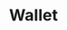 ---
title: 'Wallet'
breadcrumb_title: "Wallet"
layout: 'block'
meta_title: 'Wallet - MultiSafepay Documentation Center'
meta_description: "In the MultiSafepay Documentation Center all relevant information regarding our Plugins and API. As well as Support pages for Payment Method, Tools and General Questions. You can also find the contact details of our Support Team and Integration Team."
data:
  - { title: 'PayPal', url: 'paypal', logo: '' }
  - { title: 'Alipay', url: 'alipay', logo: '' }
--- 